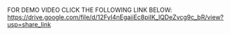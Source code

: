 
FOR DEMO VIDEO CLICK THE FOLLOWING LINK BELOW:
https://drive.google.com/file/d/12FyI4nEgaiiEc8piIK_lQDeZvcg9c_bR/view?usp=share_link
